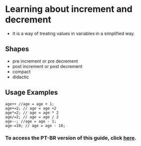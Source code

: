 # Learning about increment and decrement

- It is a way of treating values in variables in a simplified way.

## Shapes

- pre increment or pre decrement
- post increment or post decrement
- compact
- didactic

## Usage Examples

    age++ //age = age + 1;
	age+=2; // age = age +2
	age*=2; // age = age * 2
	age/=2; // age = age / 2
	age--; //age = age - 1;
	age-=10; // age = age - 10;


### To access the PT-BR version of this guide, click [here](./README_PT-BR.md).